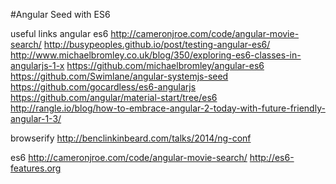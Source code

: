 #Angular Seed with ES6

useful links
angular es6
http://cameronjroe.com/code/angular-movie-search/
http://busypeoples.github.io/post/testing-angular-es6/
http://www.michaelbromley.co.uk/blog/350/exploring-es6-classes-in-angularjs-1-x
https://github.com/michaelbromley/angular-es6
https://github.com/Swimlane/angular-systemjs-seed
https://github.com/gocardless/es6-angularjs
https://github.com/angular/material-start/tree/es6
http://rangle.io/blog/how-to-embrace-angular-2-today-with-future-friendly-angular-1-3/

browserify
http://benclinkinbeard.com/talks/2014/ng-conf

es6
http://cameronjroe.com/code/angular-movie-search/
http://es6-features.org